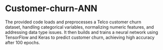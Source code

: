 # Customer-churn-ANN

The provided code loads and preprocesses a Telco customer churn dataset, handling categorical variables, normalizing numeric features, and addressing data type issues. It then builds and trains a neural network using TensorFlow and Keras to predict customer churn, achieving high accuracy after 100 epochs.
